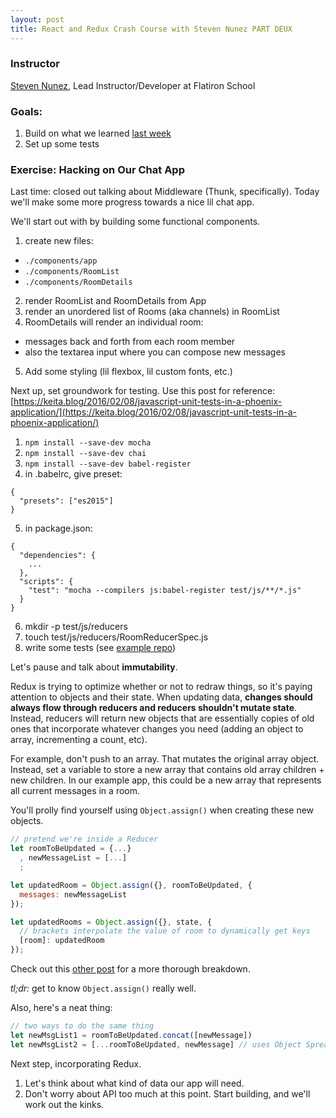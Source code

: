 ```yaml
---
layout: post
title: React and Redux Crash Course with Steven Nunez PART DEUX
---
```


### Instructor

[Steven Nunez](https://github.com/StevenNunez), Lead Instructor/Developer at Flatiron School

### Goals:

1. Build on what we learned [last week](http://blog.kate-travers.com/react-redux-crash-course/)
2. Set up some tests

### Exercise: Hacking on Our Chat App

Last time: closed out talking about Middleware (Thunk, specifically). Today we'll make some more progress towards a nice lil chat app.

We'll start out with by building some functional components.

1. create new files:
  - `./components/app`
  - `./components/RoomList`
  - `./components/RoomDetails`
2. render RoomList and RoomDetails from App
3. render an unordered list of Rooms (aka channels) in RoomList
4. RoomDetails will render an individual room:
  - messages back and forth from each room member
  - also the textarea input where you can compose new messages
5. Add some styling (lil flexbox, lil custom fonts, etc.)

Next up, set groundwork for testing. Use this post for reference: [https://keita.blog/2016/02/08/javascript-unit-tests-in-a-phoenix-application/](https://keita.blog/2016/02/08/javascript-unit-tests-in-a-phoenix-application/)

1. `npm install --save-dev mocha`
2. `npm install --save-dev chai`
3. `npm install --save-dev babel-register`
4. in .babelrc, give preset:
  ```
  {
    "presets": ["es2015"]
  }
  ```
5. in package.json:
  ```
  {
    "dependencies": {
      ...
    },
    "scripts": {
      "test": "mocha --compilers js:babel-register test/js/**/*.js"
    }
  }
  ```
6. mkdir -p test/js/reducers
7. touch test/js/reducers/RoomReducerSpec.js
8. write some tests (see [example repo](https://github.com/StevenNunez/redux_chat_hedgehog))

Let's pause and talk about **immutability**.

Redux is trying to optimize whether or not to redraw things, so it's paying attention to objects and their state. When updating data, **changes should always flow through reducers and reducers shouldn't mutate state**. Instead, reducers will return new objects that are essentially copies of old ones that incorporate whatever changes you need (adding an object to array, incrementing a count, etc).

For example, don't push to an array. That mutates the original array object. Instead, set a variable to store a new array that contains old array children + new children. In our example app, this could be a new array that represents all current messages in a room.

You'll prolly find yourself using `Object.assign()` when creating these new objects.

```javascript
// pretend we're inside a Reducer
let roomToBeUpdated = {...}
  , newMessageList = [...]
  ;

let updatedRoom = Object.assign({}, roomToBeUpdated, {
  messages: newMessageList
});

let updatedRooms = Object.assign({}, state, {
  // brackets interpolate the value of room to dynamically get keys
  [room]: updatedRoom
});
```

Check out this [other post](http://reactkungfu.com/2015/08/pros-and-cons-of-using-immutability-with-react-js/) for a more thorough breakdown.

_tl;dr:_ get to know `Object.assign()` really well.


Also, here's a neat thing:

```javascript
// two ways to do the same thing
let newMsgList1 = roomToBeUpdated.concat([newMessage])
let newMsgList2 = [...roomToBeUpdated, newMessage] // uses Object Spread operator
```

Next step, incorporating Redux.

1. Let's think about what kind of data our app will need.
2. Don't worry about API too much at this point. Start building, and we'll work out the kinks.




